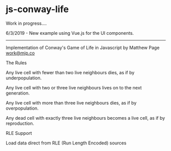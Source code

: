# js-conway-life

Work in progress....

6/3/2019 - New example using Vue.js for the UI components.

----

Implementation of Conway's Game of Life in Javascript by Matthew Page <work@mjp.co>

The Rules

Any live cell with fewer than two live neighbours dies, as if by underpopulation.

Any live cell with two or three live neighbours lives on to the next generation.

Any live cell with more than three live neighbours dies, as if by overpopulation.

Any dead cell with exactly three live neighbours becomes a live cell, as if by reproduction.

RLE Support

Load data direct from RLE (Run Length Encoded) sources
